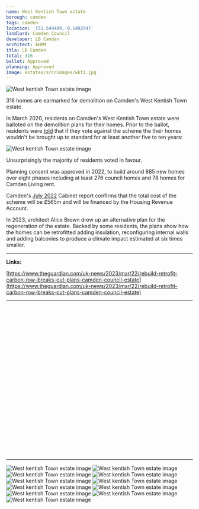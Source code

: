 ```yaml
---
name: West Kentish Town estate 
borough: camden
tags: camden 
location: '[51.549409,-0.149254]'
landlord: Camden Council
developer: LB Camden
architect: AHMM
itla: LB Camden
total: 316
ballot: Approved
planning: Approved
image: estates/src/images/wkt1.jpg
---
```

![West kentish Town estate image](src/images/wkt1.jpg)

316 homes are earmarked for demolition on Camden's West Kentish Town estate.

In March 2020, residents on Camden's West Kentish Town estate were balloted on the demolition plans for their homes.
Prior to the ballot, residents were [told](/images/wtoffer.pdf) that if they vote against the scheme the their homes wouldn't be brought up to standard for at least another five to ten years: 

![West kentish Town estate image](src/images/wktvote.png)

Unsurprisingly the majority of residents voted in favour.

Planning consent was approved in 2022, to build around 885 new homes over eight phases including at least 276 council homes and 78 homes for Camden Living rent. 

Camden's [July 2022](https://democracy.camden.gov.uk/documents/s105347/11%20Future%20of%20West%20Kentish%20Town%20Estate_Part%20I_July22_signed.pdf) Cabinet report confirms that the total cost of the scheme will be £565m and will be financed by the Housing Revenue Account.

In 2023, architect Alice Brown drew up an alternative plan for the regeneration of the estate. Backed by some residents, the plans show how the homes can be retrofitted adding insulation, reconfiguring internal walls and adding balconies to produce a climate impact estimated at six times smaller. 

---

__Links:__ 

[https://www.theguardian.com/uk-news/2023/mar/22/rebuild-retrofit-carbon-row-breaks-out-plans-camden-council-estate](https://www.theguardian.com/uk-news/2023/mar/22/rebuild-retrofit-carbon-row-breaks-out-plans-camden-council-estate)

---

<!------------THE CODE BELOW RENDERS THE MAP - DO NOT EDIT! ---------------------------->

<div id="map" style="width: 100%; height: 400px;"></div>

<script>
  var map = L.map('map').setView({{ location }}, 13);
  L.tileLayer('https://tile.openstreetmap.org/{z}/{x}/{y}.png', {
  maxZoom: 19,
attribution: '&copy; <a href="http://www.openstreetmap.org/copyright">OpenStreetMap</a>'
}).addTo(map);
var circle = L.circle({{ location }}, {
    color: 'red',
    fillColor: '#f03',
    fillOpacity: 0.5,
    radius: 500
}).addTo(map);
</script>

---

![West kentish Town estate image](src/images/wkt2.jpg)
  ![West kentish Town estate image](src/images/wkt3.jpg)
  ![West kentish Town estate image](src/images/wkt4.jpg)
  ![West kentish Town estate image](src/images/wkt5.jpg)
  ![West kentish Town estate image](src/images/wkt6.jpg)
  ![West kentish Town estate image](src/images/wkt7.jpg)
  ![West kentish Town estate image](src/images/wkt8.jpg)
  ![West kentish Town estate image](src/images/wkt9.jpg)
  ![West kentish Town estate image](src/images/wkt10.jpg)
  ![West kentish Town estate image](src/images/wkt11.jpg)
  ![West kentish Town estate image](src/images/wkt12.jpg)
